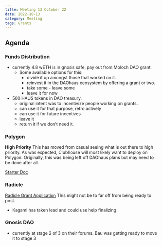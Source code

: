 ```yaml
---
title: Meeting 13 October 22
date: 2022-10-13
category: Meeting
tags: Grants
---
```


## Agenda

### Funds Distribution
- currently 4.8 wETH is in gnosis safe, pay out from Moloch DAO grant.
    - Some available options for this:
        - divide it up amongst those that worked on it.
        - reinvest it in the DAOhaus ecosystem by offering a grant or two.
        - take some - leave some
        - leave it for now
- 500 HAUS tokens in DAO treasury.
    - original intent was to incentivize people working on grants.
    - can use it for that purpose, retro actively
    - can use it for future incentives
    - leave it
    - return it if we don't need it. 

### Polygon

**High Priority** This has moved from casual seeing what is out there to high priority. As was expected, Clubhouse will most likely want to deploy on Polygon. Originally, this was being left off DAOhaus plans but may need to be done after all.

[Starter Doc](https://hackmd.io/@daohaus/rkAVlLz7o/edit)
 
### Radicle
[Radicle Grant Application](https://hackmd.io/@daohaus/SkxBXRHcc/edit) This might not be to far off from being ready to post.
- Kagami has taken lead and could use help finalizing.
    
### Gnosis DAO
- currently at stage 2 of 3 on their forums. Bau was getting ready to move it to stage 3







